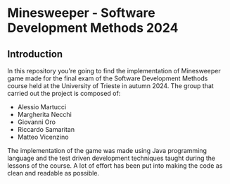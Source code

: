 # Minesweeper - Software Development Methods 2024

## Introduction

In this repository you're going to find the implementation of Minesweeper game made for the final exam of the Software Development Methods course held at 
the University of Trieste in autumn 2024. The group that carried out the project is composed of:

- Alessio Martucci
- Margherita Necchi
- Giovanni Oro
- Riccardo Samaritan
- Matteo Vicenzino<br>

The implementation of the game was made using Java programming language and the test driven development techniques taught during the lessons of the course.
A lot of effort has been put into making the code as clean and readable as possible.

